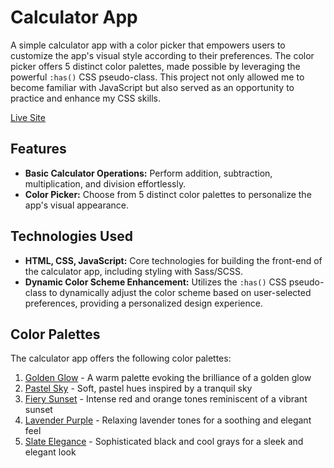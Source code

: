 # Calculator App

A simple calculator app with a color picker that empowers users to customize the app's visual style according to their preferences. The color picker offers 5 distinct color palettes, made possible by leveraging the powerful `:has()` CSS pseudo-class. This project not only allowed me to become familiar with JavaScript but also served as an opportunity to practice and enhance my CSS skills.

[Live Site](https://kimanh188.github.io/CalculatorApp/)

## Features

- **Basic Calculator Operations:** Perform addition, subtraction, multiplication, and division effortlessly.
- **Color Picker:** Choose from 5 distinct color palettes to personalize the app's visual appearance.

## Technologies Used

- **HTML, CSS, JavaScript:** Core technologies for building the front-end of the calculator app, including styling with Sass/SCSS.
- **Dynamic Color Scheme Enhancement:**
  Utilizes the `:has()` CSS pseudo-class to dynamically adjust the color scheme based on user-selected preferences, providing a personalized design experience.

## Color Palettes

The calculator app offers the following color palettes:

1. [Golden Glow](./images/standard-theme.png) - A warm palette evoking the brilliance of a golden glow
2. [Pastel Sky](./images/blue-theme.png) - Soft, pastel hues inspired by a tranquil sky
3. [Fiery Sunset](./images/red-theme.png) - Intense red and orange tones reminiscent of a vibrant sunset
4. [Lavender Purple](./images/purple-theme.png) - Relaxing lavender tones for a soothing and elegant feel
5. [Slate Elegance](./images/black-theme.png) - Sophisticated black and cool grays for a sleek and elegant look
